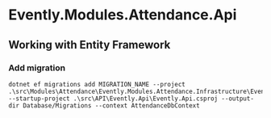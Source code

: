 # Evently.Modules.Attendance.Api

## Working with Entity Framework

### Add migration
```shell
dotnet ef migrations add MIGRATION_NAME --project .\src\Modules\Attendance\Evently.Modules.Attendance.Infrastructure\Evently.Modules.Attendance.Infrastructure.csproj --startup-project .\src\API\Evently.Api\Evently.Api.csproj --output-dir Database/Migrations --context AttendanceDbContext
```
